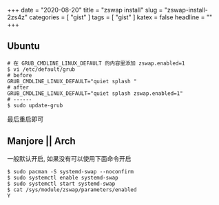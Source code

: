 +++
date = "2020-08-20"
title = "zswap install"
slug = "zswap-install-2zs4z"
categories = [ "gist" ]
tags = [ "gist" ]
katex = false
headline = ""
+++

## Ubuntu
```shell
# 在 GRUB_CMDLINE_LINUX_DEFAULT 的内容里添加 zswap.enabled=1
$ vi /etc/default/grub
# before
GRUB_CMDLINE_LINUX_DEFAULT="quiet splash "
# after
GRUB_CMDLINE_LINUX_DEFAULT="quiet splash zswap.enabled=1"
# ------
$ sudo update-grub
```

最后重启即可

## Manjore || Arch

一般默认开启, 如果没有可以使用下面命令开启

```shell
$ sudo pacman -S systemd-swap --noconfirm
$ sudo systemctl enable systemd-swap
$ sudo systemctl start systemd-swap
$ cat /sys/module/zswap/parameters/enabled
Y
```


